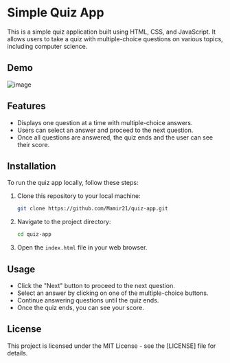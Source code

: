 # Simple Quiz App

This is a simple quiz application built using HTML, CSS, and JavaScript. It allows users to take a quiz with multiple-choice questions on various topics, including computer science.

## Demo

![image](https://github.com/user-attachments/assets/53d626a1-a947-4adc-8c6c-837ee63eda08)

## Features

- Displays one question at a time with multiple-choice answers.
- Users can select an answer and proceed to the next question.
- Once all questions are answered, the quiz ends and the user can see their score.

## Installation

To run the quiz app locally, follow these steps:

1. Clone this repository to your local machine:

    ```bash
    git clone https://github.com/Mamir21/quiz-app.git
    ```

2. Navigate to the project directory:

    ```bash
    cd quiz-app
    ```

3. Open the `index.html` file in your web browser.

## Usage

- Click the "Next" button to proceed to the next question.
- Select an answer by clicking on one of the multiple-choice buttons.
- Continue answering questions until the quiz ends.
- Once the quiz ends, you can see your score.

## License

This project is licensed under the MIT License - see the [LICENSE] file for details.

